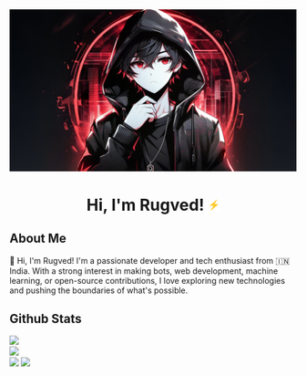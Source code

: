 <div align="center">
<img src="https://github.com/rugveddanej/rugveddanej/blob/main/assets/images/avatar_landscape.jpg">
  
# Hi, I'm Rugved! <img src="https://github.com/rugveddanej/rugveddanej/blob/main/assets/gif/bolt.gif" width="20px">

</div>

## About Me
👋 Hi, I'm Rugved! I'm a passionate developer and tech enthusiast from 🇮🇳 India. With a strong interest in making bots, web development, machine learning, or open-source contributions, I love exploring new technologies and pushing the boundaries of what's possible. 

## Github Stats
![](https://github-readme-stats.vercel.app/api?username=rugveddanej&title_color=fff&icon_color=cf9fff&text_color=9f9f9f&bg_color=151515&hide_border=false&include_all_commits=false&count_private=false)<br/>
![](https://github-readme-streak-stats.herokuapp.com/?user=rugveddanej&theme=dark&fire=dc143c&ring=dc143c&currStreakLabel=dc143c&hide_border=false)<br/>
![](https://github-readme-stats.vercel.app/api/top-langs/?username=rugveddanej&title_color=fff&icon_color=cf9fff&text_color=9f9f9f&bg_color=151515&hide_border=false&include_all_commits=false&count_private=false&layout=compact)
![](https://github-contributor-stats.vercel.app/api?username=rugveddanej&limit=5&title_color=fff&icon_color=dc143c&text_color=9f9f9f&bg_color=151515&combine_all_yearly_contributions=true)
</div>

